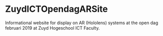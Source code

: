 # ZuydICTOpendagARSite
Informational website for display on AR (Hololens) systems at the open dag februari 2019 at Zuyd Hogeschool ICT Faculty.
